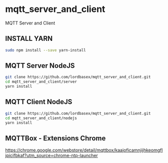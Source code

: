 # mqtt_server_and_client
MQTT Server and Client

## INSTALL YARN 
```bash
sudo npm install --save yarn-install
```

## MQTT Server NodeJS
```bash
git clone https://github.com/lordbasex/mqtt_server_and_client.git
cd mqtt_server_and_client/server
yarn install
```

## MQTT Client NodeJS
```bash
git clone https://github.com/lordbasex/mqtt_server_and_client.git
cd mqtt_server_and_client/nodejs
yarn install
```

## MQTTBox - Extensions Chrome
https://chrome.google.com/webstore/detail/mqttbox/kaajoficamnjijhkeomgfljpicifbkaf?utm_source=chrome-ntp-launcher

